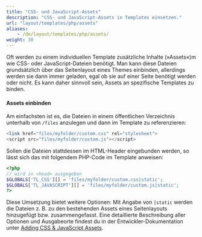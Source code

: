 ```yaml
---
title: "CSS- und JavaScript-Assets"
description: "CSS- und JavaScript-Assets in Templates einsetzen."
url: "layout/templates/php/assets"
aliases:
    - /de/layout/templates/php/assets/
weight: 30
---
```


Oft werden zu einem individuellen Template zusätzliche Inhalte (»Assets«)m wie CSS- oder JavaScript-Dateien benötigt.
Man kann diese Dateien grundsätzlich über das Seitenlayout eines Themes einbinden, allerdings werden sie dann immer
geladen, egal ob sie auf einer Seite benötigt werden oder nicht. Es kann daher sinnvoll sein, Assets an spezifische
Templates zu binden.

#### Assets einbinden

Am einfachsten ist es, die Dateien in einem öffentlichen Verzeichnis unterhalb von `/files` anzulegen und dann im
Template zu referenzieren:

```php
<link href="files/myfolder/custom.css" rel="stylesheet">
<script src="files/myfolder/custom.js"></script>
```

Sollen die Dateien stattdessen im HTML-Header eingebunden werden, so lässt sich das mit folgendem PHP-Code im Template
anweisen:

```php
<?php
// wird in <head> ausgegeben
$GLOBALS['TL_CSS'][] = 'files/myfolder/custom.css|static';
$GLOBALS['TL_JAVASCRIPT'][] = 'files/myfolder/custom.js|static';
?>
```

Diese Umsetzung bietet weitere Optionen: Mit Angabe von `|static` werden die Dateien z.&nbsp;B. zu den bestehenden
Assets eines Seitenlayouts hinzugefügt bzw. zusammengefasst. Eine detaillierte Beschreibung aller Optionen und
Ausgabeorte findest du in der Entwickler-Dokumentation unter [Adding CSS & JavaScript Assets](https://docs.contao.org/dev/framework/asset-management/).
